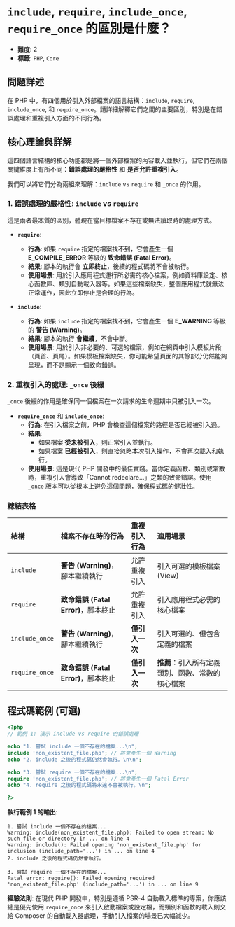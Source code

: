 # `include`, `require`, `include_once`, `require_once` 的區別是什麼？

- **難度**: 2
- **標籤**: `PHP`, `Core`

## 問題詳述

在 PHP 中，有四個用於引入外部檔案的語言結構：`include`, `require`, `include_once`, 和 `require_once`。請詳細解釋它們之間的主要區別，特別是在錯誤處理和重複引入方面的不同行為。

## 核心理論與詳解

這四個語言結構的核心功能都是將一個外部檔案的內容載入並執行，但它們在兩個關鍵維度上有所不同：**錯誤處理的嚴格性** 和 **是否允許重複引入**。

我們可以將它們分為兩組來理解：`include` vs `require` 和 `_once` 的作用。

### 1. 錯誤處理的嚴格性: `include` vs `require`

這是兩者最本質的區別，體現在當目標檔案不存在或無法讀取時的處理方式。

- **`require`**:
  - **行為**: 如果 `require` 指定的檔案找不到，它會產生一個 **E_COMPILE_ERROR** 等級的 **致命錯誤 (Fatal Error)**。
  - **結果**: 腳本的執行會 **立即終止**，後續的程式碼將不會被執行。
  - **使用場景**: 用於引入應用程式運行所必需的核心檔案，例如資料庫設定、核心函數庫、類別自動載入器等。如果這些檔案缺失，整個應用程式就無法正常運作，因此立即停止是合理的行為。

- **`include`**:
  - **行為**: 如果 `include` 指定的檔案找不到，它會產生一個 **E_WARNING** 等級的 **警告 (Warning)**。
  - **結果**: 腳本的執行 **會繼續**，不會中斷。
  - **使用場景**: 用於引入非必要的、可選的檔案，例如在網頁中引入模板片段（頁首、頁尾）。如果模板檔案缺失，你可能希望頁面的其餘部分仍然能夠呈現，而不是顯示一個致命錯誤。

### 2. 重複引入的處理: `_once` 後綴

`_once` 後綴的作用是確保同一個檔案在一次請求的生命週期中只被引入一次。

- **`require_once`** 和 **`include_once`**:
  - **行為**: 在引入檔案之前，PHP 會檢查這個檔案的路徑是否已經被引入過。
  - **結果**:
    - 如果檔案 **從未被引入**，則正常引入並執行。
    - 如果檔案 **已經被引入**，則直接忽略本次引入操作，不會再次載入和執行。
  - **使用場景**: 這是現代 PHP 開發中的最佳實踐。當你定義函數、類別或常數時，重複引入會導致「Cannot redeclare...」之類的致命錯誤。使用 `_once` 版本可以從根本上避免這個問題，確保程式碼的健壯性。

### 總結表格

| 結構 | 檔案不存在時的行為 | 重複引入行為 | 適用場景 |
| :--- | :--- | :--- | :--- |
| `include` | **警告 (Warning)**，腳本繼續執行 | 允許重複引入 | 引入可選的模板檔案 (View) |
| `require` | **致命錯誤 (Fatal Error)**，腳本終止 | 允許重複引入 | 引入應用程式必需的核心檔案 |
| `include_once` | **警告 (Warning)**，腳本繼續執行 | **僅引入一次** | 引入可選的、但包含定義的檔案 |
| `require_once` | **致命錯誤 (Fatal Error)**，腳本終止 | **僅引入一次** | **推薦**：引入所有定義類別、函數、常數的核心檔案 |

## 程式碼範例 (可選)

```php
<?php
// 範例 1: 演示 include vs require 的錯誤處理

echo "1. 嘗試 include 一個不存在的檔案...\n";
include 'non_existent_file.php'; // 將會產生一個 Warning
echo "2. include 之後的程式碼仍然會執行。\n\n";

echo "3. 嘗試 require 一個不存在的檔案...\n";
require 'non_existent_file.php'; // 將會產生一個 Fatal Error
echo "4. require 之後的程式碼將永遠不會被執行。\n";

?>
```

**執行範例 1 的輸出**:

```text
1. 嘗試 include 一個不存在的檔案...
Warning: include(non_existent_file.php): Failed to open stream: No such file or directory in ... on line 4
Warning: include(): Failed opening 'non_existent_file.php' for inclusion (include_path='...') in ... on line 4
2. include 之後的程式碼仍然會執行。

3. 嘗試 require 一個不存在的檔案...
Fatal error: require(): Failed opening required 'non_existent_file.php' (include_path='...') in ... on line 9
```

**經驗法則**:
在現代 PHP 開發中，特別是遵循 PSR-4 自動載入標準的專案，你應該總是優先使用 `require_once` 來引入啟動檔案或設定檔，而類別和函數的載入則交給 Composer 的自動載入器處理，手動引入檔案的場景已大幅減少。

